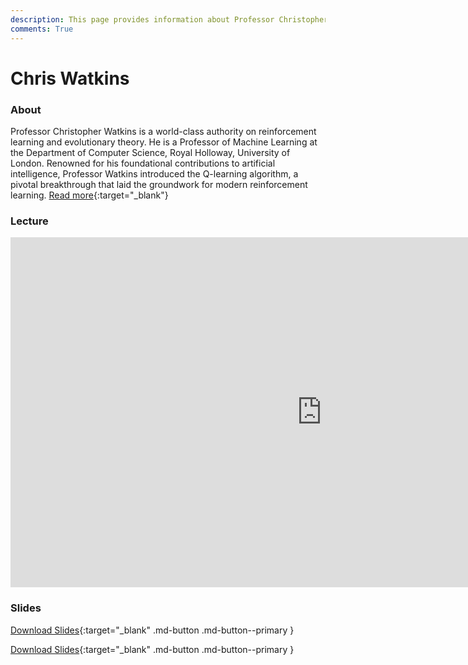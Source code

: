 ```yaml
---
description: This page provides information about Professor Christopher Watkins, his contributions to reinforcement learning, and details about his talk, including its recoding and slides.
comments: True
---
```


# Chris Watkins

### About

Professor Christopher Watkins is a world-class authority on reinforcement learning and evolutionary theory. He is a Professor of Machine Learning at the Department of Computer Science, Royal Holloway, University of London. Renowned for his foundational contributions to artificial intelligence, Professor Watkins introduced the Q-learning algorithm, a pivotal breakthrough that laid the groundwork for modern reinforcement learning. [Read more](https://www.cs.rhul.ac.uk/~chrisw/){:target="_blank"}

### Lecture

<iframe width="996" height="560" src="https://www.youtube.com/embed/6CrmB5ZIjcc" title="YouTube video player" frameborder="0" allow="accelerometer; autoplay; clipboard-write; encrypted-media; gyroscope; picture-in-picture; web-share" referrerpolicy="strict-origin-when-cross-origin" allowfullscreen></iframe>

### Slides

<object class="pdf" 
        data="/assets/guests/chris_watkins_1.pdf"
        width="996"
        height="560">
</object>

[Download Slides](/assets/guests/chris_watkins_1.pdf){:target="_blank" .md-button .md-button--primary }

<object class="pdf" 
        data="/assets/guests/chris_watkins_2.pdf"
        width="996"
        height="560">
</object>

[Download Slides](/assets/guests/chris_watkins_2.pdf){:target="_blank" .md-button .md-button--primary }